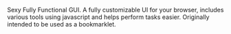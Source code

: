 Sexy Fully Functional GUI. A fully customizable UI for your browser, includes various tools using javascript and helps perform tasks easier. Originally intended to be used as a bookmarklet.